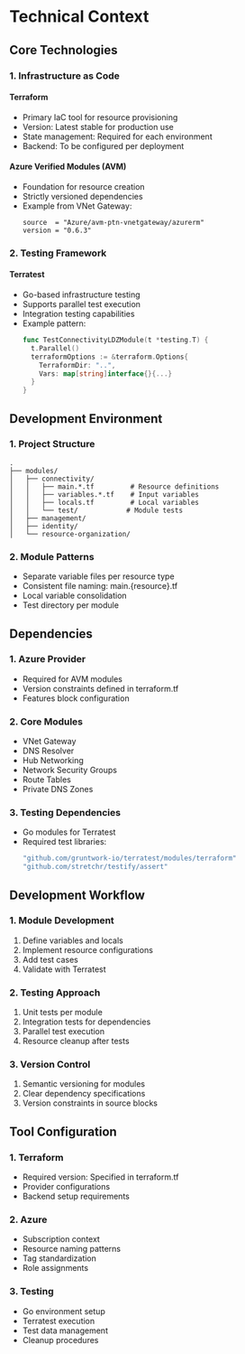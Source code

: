 # Technical Context

## Core Technologies

### 1. Infrastructure as Code

#### Terraform

- Primary IaC tool for resource provisioning
- Version: Latest stable for production use
- State management: Required for each environment
- Backend: To be configured per deployment

#### Azure Verified Modules (AVM)

- Foundation for resource creation
- Strictly versioned dependencies
- Example from VNet Gateway:
  ```hcl
  source  = "Azure/avm-ptn-vnetgateway/azurerm"
  version = "0.6.3"
  ```

### 2. Testing Framework

#### Terratest

- Go-based infrastructure testing
- Supports parallel test execution
- Integration testing capabilities
- Example pattern:
  ```go
  func TestConnectivityLDZModule(t *testing.T) {
    t.Parallel()
    terraformOptions := &terraform.Options{
      TerraformDir: "..",
      Vars: map[string]interface{}{...}
    }
  }
  ```

## Development Environment

### 1. Project Structure

```
.
├── modules/
│   ├── connectivity/
│   │   ├── main.*.tf         # Resource definitions
│   │   ├── variables.*.tf    # Input variables
│   │   ├── locals.tf         # Local variables
│   │   └── test/            # Module tests
│   ├── management/
│   ├── identity/
│   └── resource-organization/
```

### 2. Module Patterns

- Separate variable files per resource type
- Consistent file naming: main.{resource}.tf
- Local variable consolidation
- Test directory per module

## Dependencies

### 1. Azure Provider

- Required for AVM modules
- Version constraints defined in terraform.tf
- Features block configuration

### 2. Core Modules

- VNet Gateway
- DNS Resolver
- Hub Networking
- Network Security Groups
- Route Tables
- Private DNS Zones

### 3. Testing Dependencies

- Go modules for Terratest
- Required test libraries:
  ```go
  "github.com/gruntwork-io/terratest/modules/terraform"
  "github.com/stretchr/testify/assert"
  ```

## Development Workflow

### 1. Module Development

1. Define variables and locals
2. Implement resource configurations
3. Add test cases
4. Validate with Terratest

### 2. Testing Approach

1. Unit tests per module
2. Integration tests for dependencies
3. Parallel test execution
4. Resource cleanup after tests

### 3. Version Control

1. Semantic versioning for modules
2. Clear dependency specifications
3. Version constraints in source blocks

## Tool Configuration

### 1. Terraform

- Required version: Specified in terraform.tf
- Provider configurations
- Backend setup requirements

### 2. Azure

- Subscription context
- Resource naming patterns
- Tag standardization
- Role assignments

### 3. Testing

- Go environment setup
- Terratest execution
- Test data management
- Cleanup procedures
